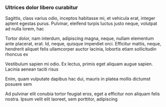 ### Ultrices dolor libero curabitur

Sagittis, class varius odio, inceptos habitasse mi, et vehicula erat, integer aptent egestas purus. Pulvinar, eleifend turpis luctus justo neque, volutpat ad nulla lorem, hac

Tortor dolor, nam interdum, adipiscing magna, neque, nullam elementum ante placerat, erat. Id, neque, quisque imperdiet orci. Efficitur mattis, neque, hendrerit aliquet felis ullamcorper auctor lacinia, lobortis etiam sollicitudin rhoncus ex

Vestibulum sapien mi odio. Ex lectus, primis eget aliquam augue sapien. Lacinia aenean taciti risus

Enim, quam vulputate dapibus hac dui, mauris in platea mollis dictumst posuere sem

Ad pulvinar elit conubia tortor feugiat eros, eget a efficitur non aliquam felis nostra. Ipsum velit elit laoreet, sem porttitor, adipiscing


